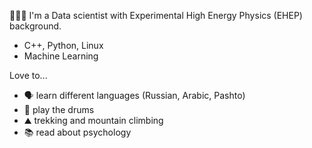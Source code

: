 👩🏻‍💻 I'm a Data scientist with Experimental High Energy Physics (EHEP) background.

- C++, Python, Linux
- Machine Learning


Love to...
- 🗣️ learn different languages (Russian, Arabic, Pashto)
- 🥁 play the drums
- ⛰ trekking and mountain climbing
- 📚 read about psychology



<!---
Dier9181818/Dier9181818 is a ✨ special ✨ repository because its `README.md` (this file) appears on your GitHub profile.
You can click the Preview link to take a look at your changes.
--->
